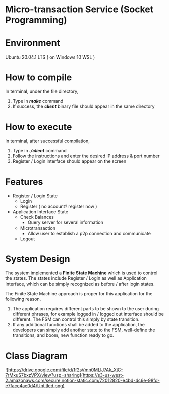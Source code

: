 # Micro-transaction Service (Socket Programming)

# Environment
Ubuntu 20.04.1 LTS ( on Windows 10 WSL )

# How to compile
In terminal, under the file directory, 

1. Type in ***make*** command
2. If success, the ***client*** binary file should appear in the same directory

# How to execute
In terminal, after successful compilation,

1. Type in ***./client*** command
2. Follow the instructions and enter the desired IP address & port number
3. Register / Login interface should appear on the screen

# Features
- Register / Login State
    - Login
    - Register ( no account? register now )
- Application Interface State
    - Check Balances
        - Query server for several information
    - Microtransaction
        - Allow user to establish a p2p connection and communicate
    - Logout

# System Design
The system implemented a **Finite State Machine** which is used to control the states. The states include Register / Login as well as Application Interface, which can be simply recognized as before / after login states.

The Finite State Machine approach is proper for this application for the following reason,

1. The application requires different parts to be shown to the user during different phrases, for example logged in / logged out interface should be different. The FSM can control this simply by state transition.
2. If any additional functions shall be added to the application, the developers can simply add another state to the FSM, well-define the transitions, and boom, new function ready to go.

# Class Diagram
![https://drive.google.com/file/d/1f2sVmn0MLlJ7Ak_XjC-7rMxuS7bxzVPX/view?usp=sharing](https://s3-us-west-2.amazonaws.com/secure.notion-static.com/72012820-e4bd-4c6e-98fd-e7facc4ae0d4/Untitled.png)
